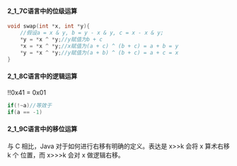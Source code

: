 #### 2_1_7C语言中的位级运算

```c
void swap(int *x, int *y){
    //假设a = x & y, b = y - x & y, c = x - x & y;
    *y = *x ^ *y;//y赋值为b + c
    *x = *x ^ *y;//x赋值为(a + c) ^ (b + c) = a + b = y
    *y = *x ^ *y;//y赋值为(a + b) ^ (b + c) = a + c = x
}
```

#### 2_1_8C语言中的逻辑运算

!!0x41 = 0x01

```c
if(!~a)//等效于
if(a == -1)
```

#### 2_1_9C语言中的移位运算

与 C 相比，Java 对于如何进行右移有明确的定义。表达是 x>>k 会将 x 算术右移 k 个 位置，而 x>>>k 会对 x 做逻辑右移。